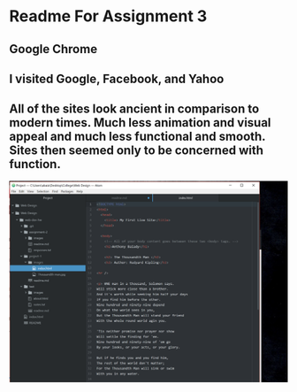 # Readme For Assignment 3

## Google Chrome
## I visited Google, Facebook, and Yahoo
## All of the sites look ancient in comparison to modern times. Much less animation and visual appeal and much less functional and smooth. Sites then seemed only to be concerned with function.
![image of progress](./images/a3-progress-image.png)

